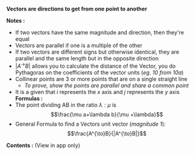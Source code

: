**Vectors are directions to get from one point to another**

**Notes :**
- If two vectors have the same magnitude and direction, then they're equal
- Vectors are parallel if one is a multiple of the other
- If two vectors are different signs but otherwise identical, they are parallel and the same length but in the opposite direction
- $|A^{\to}B|$ allows you to calculate the distance of the Vector, you do Pythagoras on the coefficients of the vector units (*eg. 10 from 10a*)
- Collinear points are 3 or more points that are on a single straight line
	- *To prove, show the points are parallel and share a common point*
- It is a given that $i$ represents the $x$ axis and $j$ represents the $y$ axis
**Formulas :**
- The point dividing AB in the ratio $\lambda : \mu$ is $$\frac{\mu a+\lambda b}{\mu +\lambda}$$
- General Formula to find a Vectors unit vector (*magnitude 1*):$$\frac{A^{\to}B}{|A^{\to}B|}$$

**Contents :** (View in app only)
```folder-index-content
```